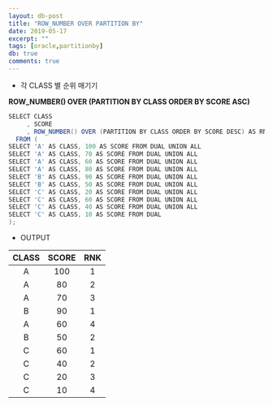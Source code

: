 ```yaml
---
layout: db-post
title: "ROW_NUMBER OVER PARTITION BY"
date: 2019-05-17
excerpt: ""
tags: [oracle,partitionby]
db: true
comments: true
---
```





- 각 CLASS 별 순위 매기기  

**ROW_NUMBER() OVER (PARTITION BY CLASS ORDER BY SCORE ASC)**  

~~~JAVA
SELECT CLASS
     , SCORE
     , ROW_NUMBER() OVER (PARTITION BY CLASS ORDER BY SCORE DESC) AS RNK
  FROM (
SELECT 'A' AS CLASS, 100 AS SCORE FROM DUAL UNION ALL
SELECT 'A' AS CLASS, 70 AS SCORE FROM DUAL UNION ALL
SELECT 'A' AS CLASS, 60 AS SCORE FROM DUAL UNION ALL
SELECT 'A' AS CLASS, 80 AS SCORE FROM DUAL UNION ALL
SELECT 'B' AS CLASS, 90 AS SCORE FROM DUAL UNION ALL
SELECT 'B' AS CLASS, 50 AS SCORE FROM DUAL UNION ALL
SELECT 'C' AS CLASS, 20 AS SCORE FROM DUAL UNION ALL
SELECT 'C' AS CLASS, 60 AS SCORE FROM DUAL UNION ALL
SELECT 'C' AS CLASS, 40 AS SCORE FROM DUAL UNION ALL
SELECT 'C' AS CLASS, 10 AS SCORE FROM DUAL
);
~~~

- OUTPUT  

|CLASS|SCORE|RNK|
|:---:|:---:|:---:|
|A|	100	|1|
|A|	80	|2|
|A|	70	|3|
|B|	90	|1|
|A|	60	|4|
|B|	50	|2|
|C|	60	|1|
|C|	40	|2|
|C|	20	|3|
|C|	10	|4|
